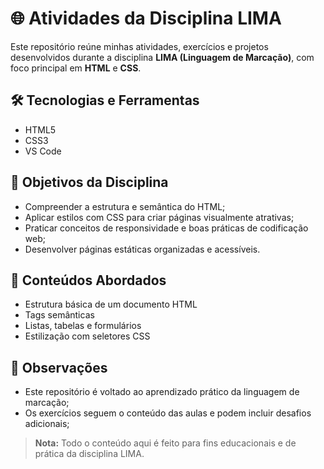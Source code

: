 # 🌐 Atividades da Disciplina LIMA 

Este repositório reúne minhas atividades, exercícios e projetos desenvolvidos durante a disciplina **LIMA (Linguagem de Marcação)**, com foco principal em **HTML** e **CSS**.


## 🛠️ Tecnologias e Ferramentas

- HTML5
- CSS3
- VS Code 


## 🎯 Objetivos da Disciplina

- Compreender a estrutura e semântica do HTML;
- Aplicar estilos com CSS para criar páginas visualmente atrativas;
- Praticar conceitos de responsividade e boas práticas de codificação web;
- Desenvolver páginas estáticas organizadas e acessíveis.

## 🧩 Conteúdos Abordados

- Estrutura básica de um documento HTML
- Tags semânticas
- Listas, tabelas e formulários
- Estilização com seletores CSS


## 📌 Observações

- Este repositório é voltado ao aprendizado prático da linguagem de marcação;
- Os exercícios seguem o conteúdo das aulas e podem incluir desafios adicionais;


> **Nota:** Todo o conteúdo aqui é feito para fins educacionais e de prática da disciplina LIMA.

